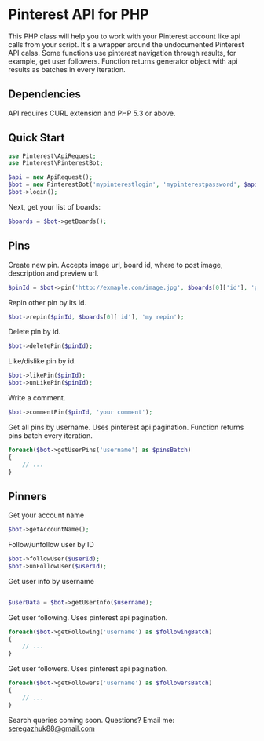 # Pinterest API for PHP
This PHP class will help you to work with your Pinterest account like
api calls from your script. It's a wrapper around the undocumented Pinterest
API calss. Some functions use pinterest navigation through results, for example,
get user followers. Function returns generator object with api results as batches in 
every iteration.

## Dependencies

API requires CURL extension and PHP 5.3 or above.


## Quick Start

```php
use Pinterest\ApiRequest;
use Pinterest\PinterestBot;

$api = new ApiRequest();
$bot = new PinterestBot('mypinterestlogin', 'mypinterestpassword', $api);
$bot->login();
```

Next, get your list of boards:

```php
$boards = $bot->getBoards();
```

## Pins

Create new pin. Accepts image url, board id, where to post image, description and preview url.

```php
$pinId = $bot->pin('http://exmaple.com/image.jpg', $boards[0]['id'], 'pin description');
```
    
Repin other pin by its id.
```php
$bot->repin($pinId, $boards[0]['id'], 'my repin');
``` 
Delete pin by id.
```php
$bot->deletePin($pinId);
```   
Like/dislike pin by id.
```php
$bot->likePin($pinId);
$bot->unLikePin($pinId);
```
Write a comment.
```php
$bot->commentPin($pinId, 'your comment');
```
Get all pins by username. Uses pinterest api pagination. Function returns pins batch every iteration.
```php
foreach($bot->getUserPins('username') as $pinsBatch)
{
	// ...
}
```    
## Pinners

Get your account name
```php
$bot->getAccountName(); 
```	
Follow/unfollow user by ID
```php
$bot->followUser($userId);
$bot->unFollowUser($userId);
```	
Get user info by username
```php

$userData = $bot->getUserInfo($username);
```	
Get user following. Uses pinterest api pagination.
```php
foreach($bot->getFollowing('username') as $followingBatch)
{
	// ...
}
```
Get user followers. Uses pinterest api pagination.
```php
foreach($bot->getFollowers('username') as $followersBatch)
{
	// ...
}
```
Search queries coming soon.
Questions?  Email me:  seregazhuk88@gmail.com